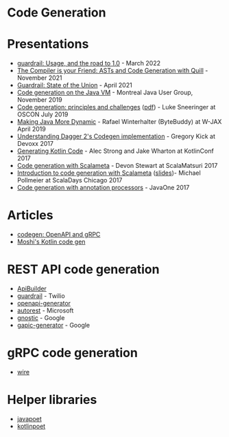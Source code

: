 # Code Generation

# Presentations

- [guardrail: Usage, and the road to 1.0](https://www.youtube.com/watch?v=GUwkjCX1Xu0) - March 2022
- [The Compiler is your Friend: ASTs and Code Generation with Quill](https://www.youtube.com/watch?v=ANxdFLtM17Q) - November 2021
- [Guardrail: State of the Union](https://speakerdeck.com/sullis/guardrail-state-of-the-union-2021-04-13) - April 2021
- [Code generation on the Java VM](https://speakerdeck.com/sullis/code-generation-on-the-java-vm-montreal-2019-11-05) - Montreal Java User Group, November 2019
- [Code generation: principles and challenges](https://conferences.oreilly.com/oscon/oscon-or-2019/public/schedule/detail/75958) ([pdf](https://conferences.oreilly.com/oscon/oscon-or-2019/cdn.oreillystatic.com/en/assets/1/event/295/Code%20generation_%20Principles%20and%20challenges%20Presentation.pdf)) - Luke Sneeringer at OSCON July 2019
- [Making Java More Dynamic](https://www.youtube.com/watch?v=Gjtrl66J26g) - Rafael Winterhalter (ByteBuddy) at W-JAX April 2019
- [Understanding Dagger 2's Codegen implementation](https://www.youtube.com/watch?v=-UWWFBEhW3Q) - Gregory Kick at Devoxx 2017
- [Generating Kotlin Code](https://www.youtube.com/watch?v=_obNBSldffw) - Alec Strong and Jake Wharton at KotlinConf 2017
- [Code generation with Scalameta](https://www.youtube.com/watch?v=ONlBglP8H3Y) - Devon Stewart at ScalaMatsuri 2017
- [Introduction to code generation with Scalameta](https://www.youtube.com/watch?v=l88-ljjtLO0) ([slides](https://www.michaelpollmeier.com/presentations/2017-04-22-scalameta-scaladays/#/))- Michael Pollmeier at ScalaDays Chicago 2017
- [Code generation with annotation processors](https://www.slideshare.net/deors/javaone-2017-con3282-code-generation-with-annotation-processors-state-of-the-art-in-java-9) - JavaOne 2017

# Articles
- [codegen: OpenAPI and gRPC](https://medium.com/apis-and-digital-transformation/openapi-and-grpc-side-by-side-b6afb08f75ed)
- [Moshi's Kotlin code gen](https://www.zacsweers.dev/exploring-moshis-kotlin-code-gen/)

# REST API code generation
- [ApiBuilder](https://www.apibuilder.io/)
- [guardrail](https://guardrail.dev/) - Twilio
- [openapi-generator](https://github.com/OpenAPITools/openapi-generator)
- [autorest](https://github.com/Azure/autorest) - Microsoft
- [gnostic](https://github.com/googleapis/gnostic) - Google
- [gapic-generator](https://github.com/googleapis/gapic-generator) - Google

# gRPC code generation
- [wire](https://github.com/square/wire)

# Helper libraries
- [javapoet](https://github.com/square/javapoet)
- [kotlinpoet](https://github.com/square/kotlinpoet)

